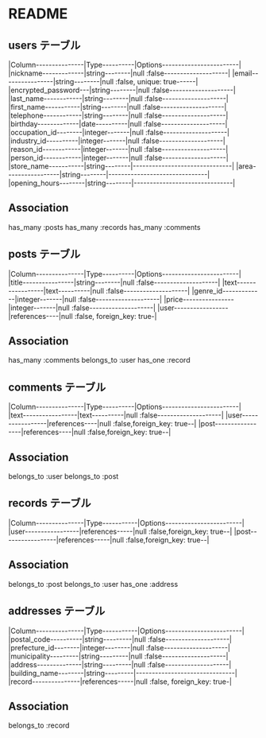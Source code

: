 # README

## users テーブル
|Column---------------|Type----------|Options------------------------|
|nickname-------------|string--------|null :false--------------------|
|email----------------|string--------|null :false, unique: true------|
|encrypted_password---|string--------|null :false--------------------|
|last_name------------|string--------|null :false--------------------|
|first_name-----------|string--------|null :false--------------------|
|telephone------------|string--------|null :false--------------------|
|birthday-------------|date----------|null :false--------------------|
|occupation_id--------|integer-------|null :false--------------------|
|industry_id----------|integer-------|null :false--------------------|
|reason_id------------|integer-------|null :false--------------------|
|person_id------------|integer-------|null :false--------------------|
|store_name-----------|string--------|-------------------------------|
|area-----------------|string--------|-------------------------------|
|opening_hours--------|string--------|-------------------------------|

## Association
has_many :posts 
has_many :records 
has_many :comments

## posts テーブル
|Column---------------|Type----------|Options------------------------|
|title----------------|string--------|null :false--------------------|
|text-----------------|text----------|null :false--------------------|
|genre_id-------------|integer-------|null :false--------------------|
|price----------------|integer-------|null :false--------------------|
|user-----------------|references----|null :false, foreign_key: true-|

## Association
has_many :comments 
belongs_to :user 
has_one :record

## comments テーブル
|Column---------------|Type----------|Options------------------------|
|text-----------------|text----------|null :false--------------------|
|user-----------------|references----|null :false,foreign_key: true--|
|post-----------------|references----|null :false,foreign_key: true--|

## Association
belongs_to :user 
belongs_to :post

## records テーブル
|Column---------------|Type-----------|Options------------------------|
|user-----------------|references-----|null :false,foreign_key: true--|
|post-----------------|references-----|null :false,foreign_key: true--|

## Association
belongs_to :post 
belongs_to :user 
has_one :address

## addresses テーブル
|Column---------------|Type-----------|Options------------------------|
|postal_code----------|string---------|null :false--------------------|
|prefecture_id--------|integer--------|null :false--------------------|
|municipality---------|string---------|null :false--------------------|
|address--------------|string---------|null :false--------------------|
|building_name--------|string---------|-------------------------------|
|record---------------|references-----|null :false, foreign_key: true-|

## Association
belongs_to :record